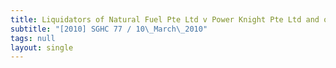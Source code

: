 ```yaml
---
title: Liquidators of Natural Fuel Pte Ltd v Power Knight Pte Ltd and others
subtitle: "[2010] SGHC 77 / 10\_March\_2010"
tags: null
layout: single
---
```


